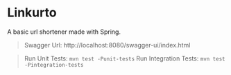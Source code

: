# Linkurto
A basic url shortener made with Spring.

> Swagger Url: http://localhost:8080/swagger-ui/index.html

> Run Unit Tests: ```mvn test -Punit-tests```
> Run Integration Tests: ```mvn test -Pintegration-tests```